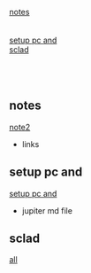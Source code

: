 [notes](#notes)  
[](#)  
[](#)  
[setup pc and](#setup-pc-and)  
[sclad](#sclad)  
[](#)  
[](#)  
[](#)  
[](#)  

## notes
[note2](b02notes/b0202notes.md)  
- links
  
  

## setup pc and
[setup pc and](b02notes/d02pc.md)  
- jupiter md file

## sclad
[all](b04sclad/all.txt)  

